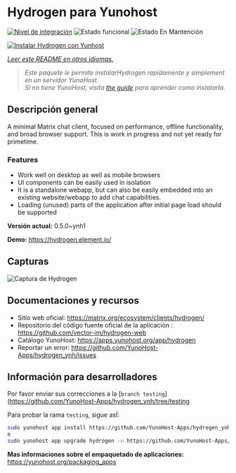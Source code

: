 <!--
Este archivo README esta generado automaticamente<https://github.com/YunoHost/apps/tree/master/tools/readme_generator>
No se debe editar a mano.
-->

# Hydrogen para Yunohost

[![Nivel de integración](https://dash.yunohost.org/integration/hydrogen.svg)](https://ci-apps.yunohost.org/ci/apps/hydrogen/) ![Estado funcional](https://ci-apps.yunohost.org/ci/badges/hydrogen.status.svg) ![Estado En Mantención](https://ci-apps.yunohost.org/ci/badges/hydrogen.maintain.svg)

[![Instalar Hydrogen con Yunhost](https://install-app.yunohost.org/install-with-yunohost.svg)](https://install-app.yunohost.org/?app=hydrogen)

*[Leer este README en otros idiomas.](./ALL_README.md)*

> *Este paquete le permite instalarHydrogen rapidamente y simplement en un servidor YunoHost.*  
> *Si no tiene YunoHost, visita [the guide](https://yunohost.org/install) para aprender como instalarla.*

## Descripción general

A minimal Matrix chat client, focused on performance, offline functionality, and broad browser support. This is work in progress and not yet ready for primetime.

### Features

- Work well on desktop as well as mobile browsers
- UI components can be easily used in isolation
- It is a standalone webapp, but can also be easily embedded into an existing website/webapp to add chat capabilities.
- Loading (unused) parts of the application after initial page load should be supported


**Versión actual:** 0.5.0~ynh1

**Demo:** <https://hydrogen.element.io/>

## Capturas

![Captura de Hydrogen](./doc/screenshots/hydrogen-large.png)

## Documentaciones y recursos

- Sitio web oficial: <https://matrix.org/ecosystem/clients/hydrogen/>
- Repositorio del código fuente oficial de la aplicación : <https://github.com/vector-im/hydrogen-web>
- Catálogo YunoHost: <https://apps.yunohost.org/app/hydrogen>
- Reportar un error: <https://github.com/YunoHost-Apps/hydrogen_ynh/issues>

## Información para desarrolladores

Por favor enviar sus correcciones a la [`branch testing`](https://github.com/YunoHost-Apps/hydrogen_ynh/tree/testing

Para probar la rama `testing`, sigue asÍ:

```bash
sudo yunohost app install https://github.com/YunoHost-Apps/hydrogen_ynh/tree/testing --debug
o
sudo yunohost app upgrade hydrogen -u https://github.com/YunoHost-Apps/hydrogen_ynh/tree/testing --debug
```

**Mas informaciones sobre el empaquetado de aplicaciones:** <https://yunohost.org/packaging_apps>
